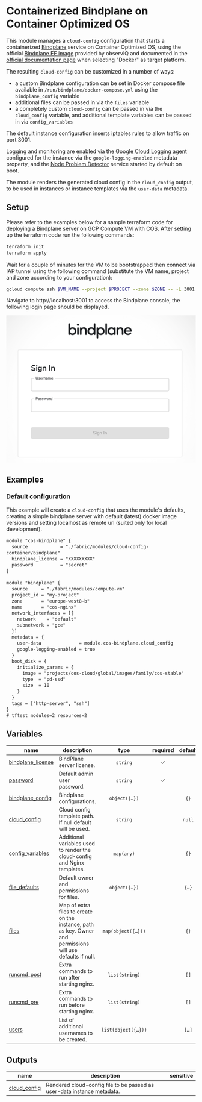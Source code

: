 # Containerized Bindplane on Container Optimized OS

This module manages a `cloud-config` configuration that starts a containerized [Bindplane](https://observiq.com/solutions) service on Container Optimized OS, using the official [Bindplane EE image](https://hub.docker.com/r/observiq/bindplane-ee) provided by observIQ and documented in the [official documentation page](https://observiq.com/download) when selecting "Docker" as target platform.

The resulting `cloud-config` can be customized in a number of ways:

- a custom Bindplane configuration can be set in Docker compose file available in `/run/bindplane/docker-compose.yml` using the `bindplane_config` variable
- additional files can be passed in via the `files` variable
- a completely custom `cloud-config` can be passed in via the `cloud_config` variable, and additional template variables can be passed in via `config_variables`

The default instance configuration inserts iptables rules to allow traffic on port 3001.

Logging and monitoring are enabled via the [Google Cloud Logging agent](https://cloud.google.com/container-optimized-os/docs/how-to/logging) configured for the instance via the `google-logging-enabled` metadata property, and the [Node Problem Detector](https://cloud.google.com/container-optimized-os/docs/how-to/monitoring) service started by default on boot.

The module renders the generated cloud config in the `cloud_config` output, to be used in instances or instance templates via the `user-data` metadata.

## Setup

Please refer to the examples below for a sample terraform code for deploying a Bindplane server on GCP Compute VM with COS. After setting up the terraform code run the following commands:

```bash
terraform init
terraform apply
```

Wait for a couple of minutes for the VM to be bootstrapped then connect via IAP tunnel using the following command (substitute the VM name, project and zone according to your configuration):

```bash
gcloud compute ssh $VM_NAME --project $PROJECT --zone $ZONE -- -L 3001:127.0.0.1:3001 -N -q -f
```

Navigate to http://localhost:3001 to access the Bindplane console, the following login page should be displayed.

<p align="center">
  <img src="./images/login.png" alt="Bindplane Login page">
</p>

## Examples

### Default configuration

This example will create a `cloud-config` that uses the module's defaults, creating a simple bindplane server with default (latest) docker image versions and setting localhost as remote url (suited only for local development).

```hcl
module "cos-bindplane" {
  source            = "./fabric/modules/cloud-config-container/bindplane"
  bindplane_license = "XXXXXXXXX"
  password          = "secret"
}

module "bindplane" {
  source     = "./fabric/modules/compute-vm"
  project_id = "my-project"
  zone       = "europe-west8-b"
  name       = "cos-nginx"
  network_interfaces = [{
    network    = "default"
    subnetwork = "gce"
  }]
  metadata = {
    user-data              = module.cos-bindplane.cloud_config
    google-logging-enabled = true
  }
  boot_disk = {
    initialize_params = {
      image = "projects/cos-cloud/global/images/family/cos-stable"
      type  = "pd-ssd"
      size  = 10
    }
  }
  tags = ["http-server", "ssh"]
}
# tftest modules=2 resources=2
```
<!-- BEGIN TFDOC -->
## Variables

| name | description | type | required | default |
|---|---|:---:|:---:|:---:|
| [bindplane_license](variables.tf#L29) | BindPlane server license. | <code>string</code> | ✓ |  |
| [password](variables.tf#L68) | Default admin user password. | <code>string</code> | ✓ |  |
| [bindplane_config](variables.tf#L17) | Bindplane configurations. | <code title="object&#40;&#123;&#10;  remote_url                      &#61; optional&#40;string, &#34;localhost&#34;&#41;&#10;  bindplane_server_image          &#61; optional&#40;string, &#34;us-central1-docker.pkg.dev&#47;observiq-containers&#47;bindplane&#47;bindplane-ee:latest&#34;&#41;&#10;  bindplane_transform_agent_image &#61; optional&#40;string, &#34;us-central1-docker.pkg.dev&#47;observiq-containers&#47;bindplane&#47;bindplane-transform-agent:latest&#34;&#41;&#10;  bindplane_prometheus_image      &#61; optional&#40;string, &#34;us-central1-docker.pkg.dev&#47;observiq-containers&#47;bindplane&#47;bindplane-prometheus:1.56.0&#34;&#41;&#10;&#125;&#41;">object&#40;&#123;&#8230;&#125;&#41;</code> |  | <code>&#123;&#125;</code> |
| [cloud_config](variables.tf#L34) | Cloud config template path. If null default will be used. | <code>string</code> |  | <code>null</code> |
| [config_variables](variables.tf#L40) | Additional variables used to render the cloud-config and Nginx templates. | <code>map&#40;any&#41;</code> |  | <code>&#123;&#125;</code> |
| [file_defaults](variables.tf#L46) | Default owner and permissions for files. | <code title="object&#40;&#123;&#10;  owner       &#61; string&#10;  permissions &#61; string&#10;&#125;&#41;">object&#40;&#123;&#8230;&#125;&#41;</code> |  | <code title="&#123;&#10;  owner       &#61; &#34;root&#34;&#10;  permissions &#61; &#34;0644&#34;&#10;&#125;">&#123;&#8230;&#125;</code> |
| [files](variables.tf#L58) | Map of extra files to create on the instance, path as key. Owner and permissions will use defaults if null. | <code title="map&#40;object&#40;&#123;&#10;  content     &#61; string&#10;  owner       &#61; string&#10;  permissions &#61; string&#10;&#125;&#41;&#41;">map&#40;object&#40;&#123;&#8230;&#125;&#41;&#41;</code> |  | <code>&#123;&#125;</code> |
| [runcmd_post](variables.tf#L73) | Extra commands to run after starting nginx. | <code>list&#40;string&#41;</code> |  | <code>&#91;&#93;</code> |
| [runcmd_pre](variables.tf#L79) | Extra commands to run before starting nginx. | <code>list&#40;string&#41;</code> |  | <code>&#91;&#93;</code> |
| [users](variables.tf#L85) | List of additional usernames to be created. | <code title="list&#40;object&#40;&#123;&#10;  username &#61; string,&#10;  uid      &#61; number,&#10;&#125;&#41;&#41;">list&#40;object&#40;&#123;&#8230;&#125;&#41;&#41;</code> |  | <code title="&#91;&#10;&#93;">&#91;&#8230;&#93;</code> |

## Outputs

| name | description | sensitive |
|---|---|:---:|
| [cloud_config](outputs.tf#L17) | Rendered cloud-config file to be passed as user-data instance metadata. |  |
<!-- END TFDOC -->
